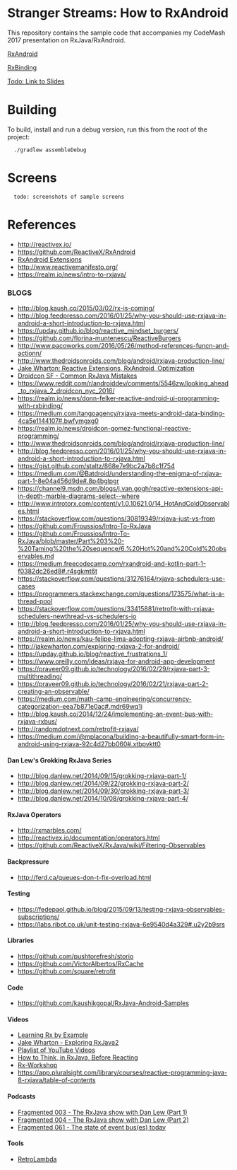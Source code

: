Stranger Streams: How to RxAndroid
=====================================

This repository contains the sample code that accompanies my CodeMash 2017 presentation on RxJava/RxAndroid.

[RxAndroid](https://github.com/ReactiveX/RxAndroid)

[RxBinding](https://github.com/JakeWharton/RxBinding)

[Todo: Link to Slides](http://www.google.com)

# Building

To build, install and run a debug version, run this from the root of the project:

```
  ./gradlew assembleDebug
```

# Screens
```
  todo: screenshots of sample screens
```

# References

* http://reactivex.io/
* https://github.com/ReactiveX/RxAndroid
* [RxAndroid Extensions](https://github.com/ReactiveX/RxAndroid/wiki)
* http://www.reactivemanifesto.org/
* https://realm.io/news/intro-to-rxjava/

### BLOGS
* http://blog.kaush.co/2015/03/02/rx-is-coming/
* http://blog.feedpresso.com/2016/01/25/why-you-should-use-rxjava-in-android-a-short-introduction-to-rxjava.html
* https://upday.github.io/blog/reactive_mindset_burgers/
* https://github.com/florina-muntenescu/ReactiveBurgers
* http://www.pacoworks.com/2016/05/26/method-references-funcn-and-actionn/
* http://www.thedroidsonroids.com/blog/android/rxjava-production-line/
* [Jake Wharton: Reactive Extensions, RxAndroid, Optimization](https://www.youtube.com/watch?v=qGM04LcSCmo)
* [Droidcon SF - Common RxJava Mistakes](https://www.youtube.com/watch?v=QdmkXL7XikQ)
* https://www.reddit.com/r/androiddev/comments/5546zw/looking_ahead_to_rxjava_2_droidcon_nyc_2016/
* https://realm.io/news/donn-felker-reactive-android-ui-programming-with-rxbinding/
* https://medium.com/tangoagency/rxjava-meets-android-data-binding-4ca5e1144107#.bwfymgxg0
* https://realm.io/news/droidcon-gomez-functional-reactive-programming/
* http://www.thedroidsonroids.com/blog/android/rxjava-production-line/
* http://blog.feedpresso.com/2016/01/25/why-you-should-use-rxjava-in-android-a-short-introduction-to-rxjava.html
* https://gist.github.com/staltz/868e7e9bc2a7b8c1f754
* https://medium.com/@Batdroid/understanding-the-enigma-of-rxjava-part-1-8e04a456d9de#.8p4bglpgr
* https://channel9.msdn.com/blogs/j.van.gogh/reactive-extensions-api-in-depth-marble-diagrams-select--where
* http://www.introtorx.com/content/v1.0.10621.0/14_HotAndColdObservables.html
* https://stackoverflow.com/questions/30819349/rxjava-just-vs-from
* https://github.com/Froussios/Intro-To-RxJava
* https://github.com/Froussios/Intro-To-RxJava/blob/master/Part%203%20-%20Taming%20the%20sequence/6.%20Hot%20and%20Cold%20observables.md
* https://medium.freecodecamp.com/rxandroid-and-kotlin-part-1-f0382dc26ed8#.r4sgkmt6t
* https://stackoverflow.com/questions/31276164/rxjava-schedulers-use-cases
* https://programmers.stackexchange.com/questions/173575/what-is-a-thread-pool
* https://stackoverflow.com/questions/33415881/retrofit-with-rxjava-schedulers-newthread-vs-schedulers-io
* http://blog.feedpresso.com/2016/01/25/why-you-should-use-rxjava-in-android-a-short-introduction-to-rxjava.html
* https://realm.io/news/kau-felipe-lima-adopting-rxjava-airbnb-android/
* http://jakewharton.com/exploring-rxjava-2-for-android/
* https://upday.github.io/blog/reactive_frustrations_1/
* https://www.oreilly.com/ideas/rxjava-for-android-app-development
* https://praveer09.github.io/technology/2016/02/29/rxjava-part-3-multithreading/
* https://praveer09.github.io/technology/2016/02/21/rxjava-part-2-creating-an-observable/
* https://medium.com/math-camp-engineering/concurrency-categorization-eea7b871e0ac#.mdr69wq1i
* http://blog.kaush.co/2014/12/24/implementing-an-event-bus-with-rxjava-rxbus/
* http://randomdotnext.com/retrofit-rxjava/
* https://medium.com/@mplacona/building-a-beautifully-smart-form-in-android-using-rxjava-92c4d27bb060#.xtbpvktt0

#### Dan Lew's Grokking RxJava Series
* http://blog.danlew.net/2014/09/15/grokking-rxjava-part-1/
* http://blog.danlew.net/2014/09/22/grokking-rxjava-part-2/
* http://blog.danlew.net/2014/09/30/grokking-rxjava-part-3/
* http://blog.danlew.net/2014/10/08/grokking-rxjava-part-4/

#### RxJava Operators
* http://rxmarbles.com/
* http://reactivex.io/documentation/operators.html
* https://github.com/ReactiveX/RxJava/wiki/Filtering-Observables


#### Backpressure
* http://ferd.ca/queues-don-t-fix-overload.html


#### Testing
* https://fedepaol.github.io/blog/2015/09/13/testing-rxjava-observables-subscriptions/
* https://labs.ribot.co.uk/unit-testing-rxjava-6e9540d4a329#.u2y2b9srs

#### Libraries
* https://github.com/pushtorefresh/storio
* https://github.com/VictorAlbertos/RxCache
* https://github.com/square/retrofit

#### Code
* https://github.com/kaushikgopal/RxJava-Android-Samples

#### Videos
* [Learning Rx by Example](https://vimeo.com/190922794)
* [Jake Wharton - Exploring RxJava2](https://realm.io/news/gotocph-jake-wharton-exploring-rxjava2-android/)
* [Playlist of YouTube Videos](https://www.youtube.com/playlist?list=PLWAnz6AE4dga8ZSEBr9kmCcqxKlBlZeOI)
* [How to Think, in RxJava, Before Reacting](https://vimeo.com/170796165)
* [Rx-Workshop](https://channel9.msdn.com/Series/Rx-Workshop/Rx-Workshop-Introduction)
* https://app.pluralsight.com/library/courses/reactive-programming-java-8-rxjava/table-of-contents

#### Podcasts
* [Fragmented 003 - The RxJava show with Dan Lew (Part 1)](http://fragmentedpodcast.com/episodes/3/)
* [Fragmented 004 - The RxJava show with Dan Lew (Part 2)](http://fragmentedpodcast.com/episodes/4/)
* [Fragmented 061 - The state of event bus(es) today](http://fragmentedpodcast.com/episodes/061/)

#### Tools
* [RetroLambda](https://github.com/evant/gradle-retrolambda)
